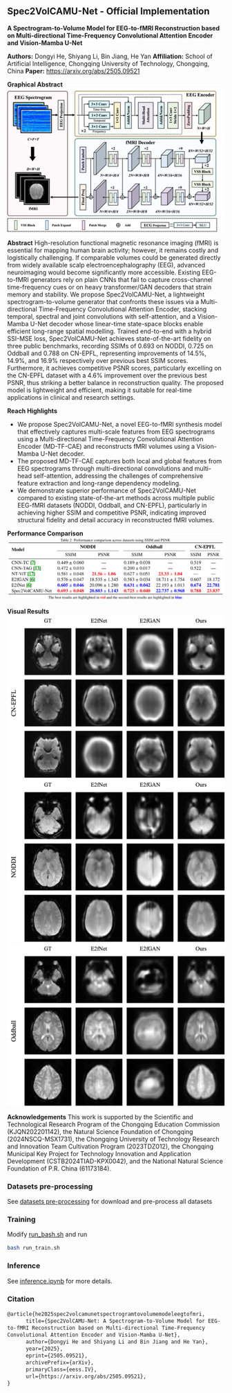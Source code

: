 ## Spec2VolCAMU-Net - Official Implementation
**A Spectrogram-to-Volume Model for EEG-to-fMRI Reconstruction based on Multi-directional Time-Frequency Convolutional Attention Encoder and Vision-Mamba U-Net**

**Authors:** Dongyi He, Shiyang Li, Bin Jiang, He Yan
**Affiliation:** School of Artificial Intelligence, Chongqing University of Technology, Chongqing, China
**Paper:** https://arxiv.org/abs/2505.09521

**Graphical Abstract**
![Graphical Abstract](paper_img/model.jpg)

**Abstract**
High-resolution functional magnetic resonance imaging (fMRI) is essential for mapping human brain activity; however, it remains costly and logistically challenging. If comparable volumes could be generated directly from widely available scalp electroencephalography (EEG), advanced neuroimaging would become significantly more accessible. Existing EEG-to-fMRI generators rely on plain CNNs that fail to capture cross-channel time-frequency cues or on heavy transformer/GAN decoders that strain memory and stability. We propose Spec2VolCAMU-Net, a lightweight spectrogram-to-volume generator that confronts these issues via a Multi-directional Time-Frequency Convolutional Attention Encoder, stacking temporal, spectral and joint convolutions with self-attention, and a Vision-Mamba U-Net decoder whose linear-time state-space blocks enable efficient long-range spatial modelling. Trained end-to-end with a hybrid SSI-MSE loss, Spec2VolCAMU-Net achieves state-of-the-art fidelity on three public benchmarks, recording SSIMs of 0.693 on NODDI, 0.725 on Oddball and 0.788 on CN-EPFL, representing improvements of 14.5%, 14.9%, and 16.9% respectively over previous best SSIM scores. Furthermore, it achieves competitive PSNR scores, particularly excelling on the CN-EPFL dataset with a 4.6% improvement over the previous best PSNR, thus striking a better balance in reconstruction quality. The proposed model is lightweight and efficient, making it suitable for real-time applications in clinical and research settings.

**Reach Highlights**
- We propose Spec2VolCAMU-Net, a novel EEG-to-fMRI synthesis model that effectively captures multi-scale features from EEG spectrograms using a Multi-directional Time-Frequency Convolutional Attention Encoder (MD-TF-CAE) and reconstructs fMRI volumes using a Vision-Mamba U-Net decoder.
- The proposed MD-TF-CAE captures both local and global features from EEG spectrograms through multi-directional convolutions and multi-head self-attention, addressing the challenges of comprehensive feature extraction and long-range dependency modeling.
-  We demonstrate superior performance of Spec2VolCAMU-Net compared to existing state-of-the-art methods across multiple public EEG-fMRI datasets (NODDI, Oddball, and CN-EPFL), particularly in achieving higher SSIM and competitive PSNR, indicating improved structural fidelity and detail accuracy in reconstructed fMRI volumes.

**Performance Comparison**
![Performance Comparison](paper_img/sota.png)

**Visual Results**
![Visual Results](paper_img/CN-EPFL_res.jpg)
![Visual Results](paper_img/NODDI_res.jpg)
![Visual Results](paper_img/Oddball_res.jpg)

**Acknowledgements**
This work is supported by the Scientific and Technological Research Program of the Chongqing Education Commission (KJQN202201142), the Natural Science Foundation of Chongqing (2024NSCQ-MSX1731), the Chongqing University of Technology Research and Innovation Team Cultivation Program (2023TDZ012), the Chongqing Municipal Key Project for Technology Innovation and Application Development (CSTB2024TIAD-KPX0042), and the National Natural Science Foundation of P.R. China (61173184).

### Datasets pre-processing
See [datasets pre-processing](docs/datasets_howto.md) for download and pre-process all datasets

### Training
Modify [run_bash.sh](run_train.sh) and run
```bash
bash run_train.sh
```

### Inference
See [inference.ipynb](inference.ipynb) for more details.

### Citation
```
@article{he2025spec2volcamunetspectrogramtovolumemodeleegtofmri,
      title={Spec2VolCAMU-Net: A Spectrogram-to-Volume Model for EEG-to-fMRI Reconstruction based on Multi-directional Time-Frequency Convolutional Attention Encoder and Vision-Mamba U-Net}, 
      author={Dongyi He and Shiyang Li and Bin Jiang and He Yan},
      year={2025},
      eprint={2505.09521},
      archivePrefix={arXiv},
      primaryClass={eess.IV},
      url={https://arxiv.org/abs/2505.09521}, 
}
```

